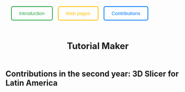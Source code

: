 <div style=" padding:15px;">
  <a href="Index.md" style="margin-right: 10px; text-decoration:none;">
    <button style="padding:10px 20px; color:#28a745; border:2px solid #28a745; border-radius:5px; background:none; cursor:pointer;">
      Introduction
    </button>
  </a>
  <a href="webpages.md" style="margin-right: 10px; text-decoration:none;">
    <button style="padding:10px 20px; color:#ffc107; border:2px solid #ffc107; border-radius:5px; background:none; cursor:pointer;">
      Web pages
    </button>
  </a>
  <a href="Contributions.md" style="text-decoration:none;">
    <button style="padding:10px 20px; color:#007BFF; border:2px solid #007BFF; border-radius:5px; background:none; cursor:pointer;">
      Contributions
    </button>
  </a>
</div>

<div style=" padding:20px; margin-top:20px; text-align:center; font-size:24px; font-weight:bold;">
  Tutorial Maker
</div>


## **Contributions in the second year: 3D Slicer for Latin America**
